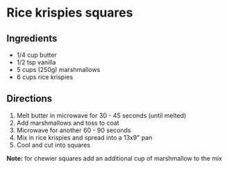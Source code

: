 # Rice krispies squares

## Ingredients
 * 1/4 cup butter
 * 1/2 tsp vanilla
 * 5 cups (250g) marshmallows
 * 6 cups rice krispies

## Directions
1) Melt butter in microwave for 30 - 45 seconds (until melted)
2) Add marshmallows and toss to coat
3) Microwave for another 60 - 90 seconds
4) Mix in rice krispies and spread into a 13x9" pan
5) Cool and cut into squares

**Note:** for chewier squares add an additional cup of marshmallow to the mix
